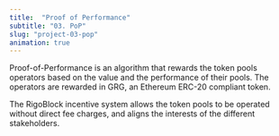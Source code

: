 ```yaml
---
title:  "Proof of Performance"
subtitle: "03. PoP"
slug: "project-03-pop"
animation: true
---
```


Proof-of-Performance is an algorithm that rewards the token pools operators based on the value and the performance of their pools. The operators are rewarded in GRG, an Ethereum ERC-20 compliant token.

The RigoBlock incentive system allows the token pools to be operated without direct fee charges, and aligns the interests of the different stakeholders.
